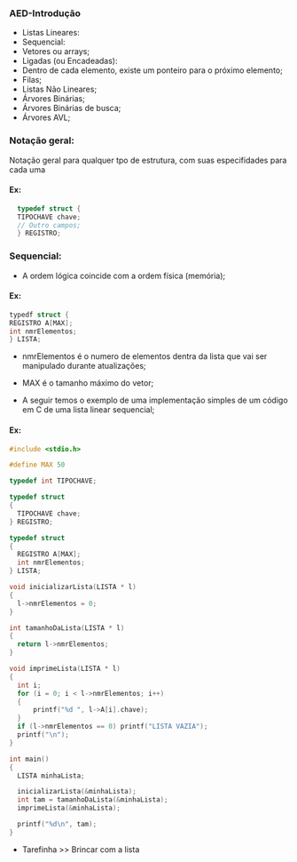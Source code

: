 ### AED-Introdução
- Listas Lineares:
- Sequencial:
- Vetores ou arrays;
- Ligadas (ou Encadeadas):
- Dentro de cada elemento, existe um ponteiro para o próximo elemento;
- Filas;
- Listas Não Lineares;
- Árvores Binárias;
- Árvores Binárias de busca;
- Árvores AVL;

### Notação geral:
Notação geral para qualquer tpo de estrutura, com suas especifidades para cada uma
#### Ex:
```c
  typedef struct {
  TIPOCHAVE chave;
  // Outro campos;
  } REGISTRO;
```

### Sequencial:
- A ordem lógica coincide com a ordem física (memória);
#### Ex:
```c
typedf struct {
REGISTRO A[MAX];
int nmrElementos;
} LISTA;
```

* nmrElementos é o numero de elementos dentra da lista que vai ser manipulado durante atualizações;
* MAX é o tamanho máximo do vetor;

* A seguir temos o exemplo de uma implementação simples de um código em C de uma lista linear sequencial;
#### Ex:
```c
#include <stdio.h>

#define MAX 50

typedef int TIPOCHAVE;

typedef struct 
{
  TIPOCHAVE chave;
} REGISTRO;

typedef struct 
{
  REGISTRO A[MAX];
  int nmrElementos;
} LISTA;

void inicializarLista(LISTA * l)
{
  l->nmrElementos = 0;
}

int tamanhoDaLista(LISTA * l)
{
  return l->nmrElementos;
}

void imprimeLista(LISTA * l)
{
  int i;
  for (i = 0; i < l->nmrElementos; i++)
  {
      printf("%d ", l->A[i].chave);
  }
  if (l->nmrElementos == 0) printf("LISTA VAZIA");
  printf("\n");
}

int main()
{
  LISTA minhaLista;

  inicializarLista(&minhaLista);
  int tam = tamanhoDaLista(&minhaLista);
  imprimeLista(&minhaLista);

  printf("%d\n", tam);
}
```

* Tarefinha >> Brincar com a lista
